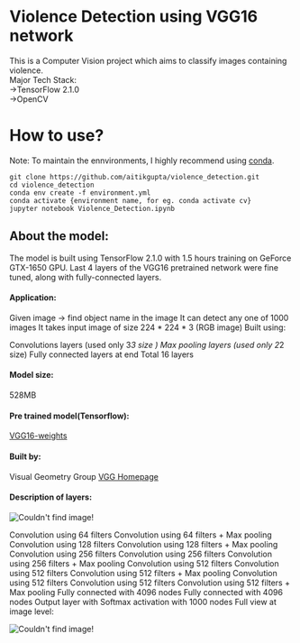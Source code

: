 # Violence Detection using VGG16 network
This is a Computer Vision project which aims to classify images containing violence.<br>Major Tech Stack:<br>->TensorFlow 2.1.0<br>->OpenCV


# How to use?
Note: To maintain the ennvironments, I highly recommend using [conda](https://anaconda.org/).
```
git clone https://github.com/aitikgupta/violence_detection.git
cd violence_detection
conda env create -f environment.yml
conda activate {environment name, for eg. conda activate cv}
jupyter notebook Violence_Detection.ipynb
```

## About the model:

The model is built using TensorFlow 2.1.0 with 1.5 hours training on GeForce GTX-1650 GPU. Last 4 layers of the VGG16 pretrained network were fine tuned, along with fully-connected layers.


#### Application:

Given image → find object name in the image
It can detect any one of 1000 images
It takes input image of size 224 * 224 * 3 (RGB image)
Built using:

Convolutions layers (used only 3*3 size )
Max pooling layers (used only 2*2 size)
Fully connected layers at end
Total 16 layers
#### Model size:
528MB

#### Pre trained model(Tensorflow):
[VGG16-weights](https://www.cs.toronto.edu/~frossard/vgg16/vgg16_weights.npz)

#### Built by:
Visual Geometry Group [VGG Homepage](http://www.robots.ox.ac.uk/~vgg/)

#### Description of layers:

![Couldn't find image!](https://github.com/aitikgupta/Screenshots/Network/network1.png/)

Convolution using 64 filters
Convolution using 64 filters + Max pooling
Convolution using 128 filters
Convolution using 128 filters + Max pooling
Convolution using 256 filters
Convolution using 256 filters
Convolution using 256 filters + Max pooling
Convolution using 512 filters
Convolution using 512 filters
Convolution using 512 filters + Max pooling
Convolution using 512 filters
Convolution using 512 filters
Convolution using 512 filters + Max pooling
Fully connected with 4096 nodes
Fully connected with 4096 nodes
Output layer with Softmax activation with 1000 nodes
Full view at image level:

![Couldn't find image!](https://github.com/aitikgupta/Screenshots/Network/network2.png/)

